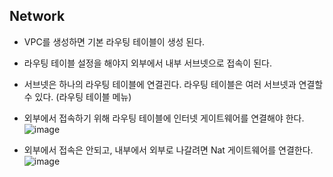 ## Network


* VPC를 생성하면 기본 라우팅 테이블이 생성 된다. 
* 라우팅 테이블 설정을 해야지 외부에서 내부 서브넷으로 접속이 된다. 
* 서브넷은 하나의 라우팅 테이블에 연결괸다. 라우팅 테이블은 여러 서브넷과 연결할 수 있다. (라우팅 테이블 메뉴)
* 외부에서 접속하기 위해 라우팅 테이블에 인터넷 게이트웨어를 연결해야 한다. 
 ![image](https://user-images.githubusercontent.com/10610884/144426684-804ab0ce-e688-445a-b705-45f8cd1ad41f.png)

* 외부에서 접속은 안되고, 내부에서 외부로 나갈려면 Nat 게이트웨어를 연결한다. 
 ![image](https://user-images.githubusercontent.com/10610884/144427025-771557b0-ceb1-42c2-8d81-fa0195d0f07a.png)

